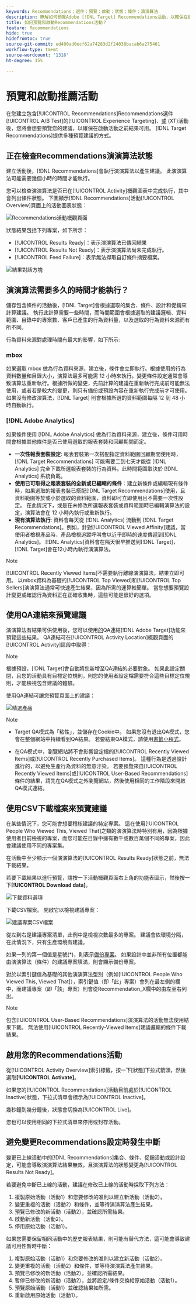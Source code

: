 ```yaml
---
keywords: Recommendations；選件；預覽；啟動；狀態；條件；演演算法
description: 瞭解如何預覽Adobe [!DNL Target] Recommendations活動，以確保在啟動活動之前結果可用。
title: 如何預覽和啟動Recommendations活動？
feature: Recommendations
hide: true
hidefromtoc: true
source-git-commit: ed400ad0ecf62a74283d2f24038bacab6a275461
workflow-type: tm+mt
source-wordcount: '1316'
ht-degree: 15%

---
```


# 預覽和啟動推薦活動

在您建立包含[!UICONTROL Recommendations]Recommendations選件[!UICONTROL A/B Test]的[!UICONTROL Experience Targeting]、[或](/help/main/c-recommendations/recommendations-as-an-offer.md) (XT)活動後，您將會想要預覽您的建議，以確保在啟動活動之前結果可用。 [!DNL Target Recommendations]提供多種預覽建議的方式。

## 正在檢查Recommendations演演算法狀態

建立活動後，[!DNL Recommendations]會執行演演算法以產生建議。 此演演算法可能需要幾個小時的時間才能執行。

您可以檢查演演算法是否已在[!UICONTROL Activity]概觀圖表中完成執行，其中會列出條件狀態。 下圖顯示[!DNL Recommendations]活動[!UICONTROL Overview]頁面上的活動圖表狀態：

![Recommendations活動概觀頁面](/help/main/c-recommendations/t-create-recs-activity/assets/recs-overview-new.png)

狀態結果包括下列專案，如下所示：

* [!UICONTROL Results Ready]：表示演演算法已傳回結果
* [!UICONTROL Results Not Ready]：表示演演算法尚未完成執行。
* [!UICONTROL Feed Failure]：表示無法擷取自訂條件摘要檔案。

![結果對話方塊](/help/main/c-recommendations/c-algorithms/assets/criteria_status_multi.png)

## 演演算法需要多久的時間才能執行？

儲存包含條件的活動後，[!DNL Target]會根據選取的集合、條件、設計和促銷來計算建議。 執行此計算需要一些時間，而時間範圍會根據選取的建議邏輯、資料範圍、目錄中的專案數、客戶已產生的行為資料量，以及選取的行為資料來源而有所不同。

行為資料來源對處理時間有最大的影響，如下所示:

### mbox

如果選取 mbox 做為行為資料來源，建立後，條件會立即執行。根據使用的行為資料數量和目錄大小，演算法最多可能需 12 小時來執行。變更條件設定通常會導致演算法重新執行。根據所做的變更，先前計算的建議在重新執行完成前可能無法使用，或者若是較大的變更，則只有備份或預設內容在重新執行完成前才可使用。 如果沒有修改演算法，[!DNL Target] 則會根據所選的資料範圍每隔 12 到 48 小時自動執行。

### [!DNL Adobe Analytics]

如果條件使用 [!DNL Adobe Analytics] 做為行為資料來源，建立後，條件可用時間會根據其他條件是否已使用選取的報表套裝和回顧期間而定。

* **一次性報表套裝設定**: 報表套裝第一次搭配指定資料範圍回顧期間使用時，[!DNL Target Recommendations] 可能需要二到七天才能從 [!DNL Analytics] 完全下載所選報表套裝的行為資料。此時間範圍取決於 [!DNL Analytics] 系統負載。
* **使用已可取得之報表套裝的全新或已編輯的條件**：建立新條件或編輯現有條件時，如果選取的報表套裝已搭配[!DNL Target Recommendations]使用，且資料範圍等於或小於選取的資料範圍，資料即可立即使用且不需要一次性設定。 在此情況下，或是在未修改所選報表套裝或資料範圍時已編輯演算法的設定，演算法會在 12 小時內執行或重新執行。
* **現有演算法執行**: 資料會每天從 [!DNL Analytics] 流動到 [!DNL Target Recommendations]。例如，針對[!UICONTROL Viewed Affinity]建議，當使用者檢視產品時，產品檢視追蹤呼叫會以近乎即時的速度傳遞到[!DNL Analytics]。 [!DNL Analytics]資料會在隔天很早推送到[!DNL Target]，[!DNL Target]會在12小時內執行演演算法。

>[!NOTE]
>
>[!UICONTROL Recently Viewed Items]不需要執行離線演演算法，結果立即可用。 以mbox資料為基礎的[!UICONTROL Top Viewed]和[!UICONTROL Top Sellers]演演算法通常可快速產生結果，因為所需的運算較簡單。 當您想要預覽設計變更或確認行為資料正在正確收集時，這些可能是很好的選項。

## 使用QA連結來預覽建議

演演算法有結果可供使用後，您可以使用[的](/help/main/c-activities/c-activity-qa/activity-qa.md)QA連結[!DNL Adobe Target]功能來預覽這些結果。 QA連結可在[!UICONTROL Activity Location]概觀頁面的[!UICONTROL Activity]區段中取得：

>[!NOTE]
>
>根據預設，[!DNL Target]會自動將您新增至QA連結的必要對象。 如果此設定關閉，且您的活動具有目標定位規則，則您的使用者設定檔需要符合這些目標定位規則，才能檢視包含建議的體驗。

使用QA連結可讓您預覽頁面上的建議：

![精選產品](/help/main/c-recommendations/t-create-recs-activity/assets/featured-products.png)

>[!NOTE]
>
>* Target QA模式為「粘性」，並儲存在Cookie中。 如果您沒有退出QA模式，您會在整個網站中持續看到QA結果。 若要結束QA模式，請使用[書籤小程式](/help/main/c-activities/c-activity-qa/activity-qa-bookmark.md)。
>
>* 在QA模式中，瀏覽網站將不會影響設定檔的[!UICONTROL Recently Viewed Items]或[!UICONTROL Recently Purchased Items]。 這種行為是透過設計進行的，以避免生產行為資料的無意汙染。 若要預覽來自[!UICONTROL Recently Viewed Items]或[!UICONTROL User-Based Recommendations]條件的結果，請先在QA模式之外瀏覽網站，然後使用相同的工作階段來開啟QA模式連結。

## 使用CSV下載檔案來預覽建議

在某些情況下，您可能會想要稽核建議的特定專案。 這在使用[!UICONTROL People Who Viewed This, Viewed That]之類的演演算法時特別有用，因為根據使用者目前檢視的專案，而您可能在目錄中擁有數千或數百萬個不同的專案，因此會建議使用不同的專案集。

在活動中至少顯示一個演演算法的[!UICONTROL Results Ready]狀態之前，無法下載結果。

若要下載結果以進行預覽，請按一下活動概觀頁面右上角的功能表圖示，然後按一下&#x200B;**[!UICONTROL Download data]**。

![下載資料選項](/help/main/c-recommendations/t-create-recs-activity/assets/download-data.png)

下載CSV檔案。 開啟它以檢視建議專案：

![建議專案CSV檔案](/help/main/c-recommendations/t-create-recs-activity/assets/recommended-items.png)

從左到右是建議專案清單，此例中是檢視次數最多的專案。 建議會依環境分隔，在此情況下，只有生產環境有建議。

如果一列的第一個值是星號(*)，則表示[備份專案](/help/main/c-recommendations/c-algorithms/backup-recs.md)。 如果設計中並非所有位置都能由演演算法（條件）的建議專案填滿，則會顯示備份專案。

對於以索引鍵值為基礎的其他演演算法型別（例如[!UICONTROL People Who Viewed This, Viewed That]），索引鍵值（即「此」專案）會列在最左側的欄中，而建議專案（即「該」專案）則會從Recommendation_X欄中的由左至右列出。

>[!NOTE]
>
>包含[!UICONTROL User-Based Recommendations]演演算法的活動無法使用結果下載。 無法使用[!UICONTROL Recently-Viewed Items]建議邏輯的條件下載結果。

## 啟用您的Recommendations活動

從[!UICONTROL Activity Overview]索引標籤，按一下[狀態]下拉式箭頭，然後選取&#x200B;**[!UICONTROL Activate]**。

如果您的[!UICONTROL Recommendations]活動目前處於[!UICONTROL Inactive]狀態，下拉式清單會標示為[!UICONTROL Inactive]。

幾秒鐘到幾分鐘後，狀態會切換為[!UICONTROL Live]。

您也可以使用相同的下拉式清單來停用或封存活動。

## 避免變更Recommendations設定時發生中斷

變更已上線活動中的[!DNL Recommendations]集合、條件、促銷活動或設計設定，可能會導致演演算法結果無效，且演演算法的狀態變更為[!UICONTROL Results Not Ready]。

若要避免中斷已上線的活動，建議在修改已上線的活動時採取下列方法：

1. 複製原始活動（活動1）和您要修改的准則以建立新活動（活動2）。
1. 變更重複的活動（活動2）和條件，並等待演演算法產生結果。
1. 預覽已修改的新活動（活動2），並確認所需結果。
1. 啟動新活動（活動2）。
1. 停用原始活動（活動1）。

如果您需要保留相同活動中的歷史報表結果，則可能有替代方法，這可能會導致建議可用性暫時中斷：

1. 複製原始活動（活動1）和您要修改的准則以建立新活動（活動2）。
1. 變更重複的活動（活動2）和條件，並等待演演算法產生結果。
1. 預覽已修改的新活動（活動2），並確認所需結果。
1. 暫停已修改的新活動（活動2），並將設定/條件交換給原始活動（活動1）。
1. 預覽原始活動（活動1）並確認結果如所需。
1. 重新啟用原始活動（活動1）。
